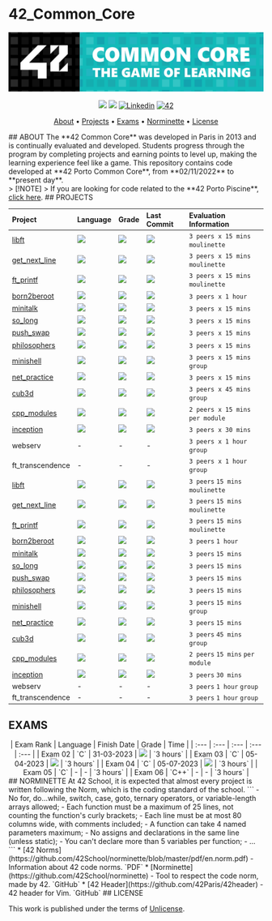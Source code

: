# 42_Common_Core
<p align="center">
   <img src="https://github.com/jotavare/jotavare/blob/main/42/banners/piscine_and_common_core/github_piscine_and_common_core_banner_common_core.png">
</p>
<p align="center">
	<img src="https://img.shields.io/badge/status-in%20progress-yellow?style=flat-square"/>
	<img src="https://img.shields.io/github/last-commit/jotavare/42-common-core/main?color=%2312bab9&style=flat-square">
	<a href='https://www.linkedin.com/in/joaoptoliveira' target="_blank"><img alt='Linkedin' src='https://img.shields.io/badge/LinkedIn-100000?style=flat-square&logo=Linkedin&logoColor=white&labelColor=0A66C2&color=0A66C2'/></a>
	<a href='https://profile.intra.42.fr/users/jotavare' target="_blank"><img alt='42' src='https://img.shields.io/badge/Porto-100000?style=flat-square&logo=42&logoColor=white&labelColor=000000&color=000000'/></a>
</p>
<p align="center">
	<a href="#about">About</a> •
	<a href="#projects">Projects</a> •
	<a href="#exams">Exams</a> •
	<a href="#norminette">Norminette</a> •
	<a href="#license">License</a>
</p>
## ABOUT
The **42 Common Core** was developed in Paris in 2013 and is continually evaluated and developed. Students progress through the program by completing projects and earning points to level up, making the learning experience feel like a game.
This repository contains code developed at **42 Porto Common Core**, from **02/11/2022** to **present day**. </br>
> [!NOTE]  
> If you are looking for code related to the **42 Porto Piscine**, <a href="https://github.com/jotavare/42-piscine">click here</a>.
## PROJECTS
<div align="center">

| Project | Language | Grade | Last Commit | Evaluation Information |
| :--- | :--- | :--- | :--- | :--- |
| [libft](https://github.com/jotavare/libft) | <img src="https://img.shields.io/github/languages/top/jotavare/libft"/> | <img src="https://img.shields.io/badge/125%20%2F%20100-success"/> | <img src="https://img.shields.io/github/last-commit/jotavare/libft"/> | `3 peers x 15 mins` `moulinette` |
| [get_next_line](https://github.com/jotavare/get_next_line) | <img src="https://img.shields.io/github/languages/top/jotavare/get_next_line"/> | <img src="https://img.shields.io/badge/125%20%2F%20100-success"/> | <img src="https://img.shields.io/github/last-commit/jotavare/get_next_line" /> | `3 peers x 15 mins` `moulinette` |
| [ft_printf](https://github.com/jotavare/ft_printf) | <img src="https://img.shields.io/github/languages/top/jotavare/ft_printf"/> | <img src="https://img.shields.io/badge/104%20%2F%20100-success"/> | <img src="https://img.shields.io/github/last-commit/jotavare/ft_printf"/> | `3 peers x 15 mins` `moulinette` |
| [born2beroot](https://github.com/jotavare/born2beroot) | <img src="https://img.shields.io/github/languages/top/jotavare/born2beroot"/> | <img src="https://img.shields.io/badge/125%20%2F%20100-success"/> | <img src="https://img.shields.io/github/last-commit/jotavare/born2beroot"/> | `3 peers x 1 hour` |
| [minitalk](https://github.com/jotavare/minitalk) | <img src="https://img.shields.io/github/languages/top/jotavare/minitalk"/> | <img src="https://img.shields.io/badge/125%20%2F%20100-success"/> | <img src="https://img.shields.io/github/last-commit/jotavare/minitalk"/> | `3 peers x 15 mins` |
| [so_long](https://github.com/jotavare/so_long) | <img src="https://img.shields.io/github/languages/top/jotavare/so_long"/> | <img src="https://img.shields.io/badge/125%20%2F%20100-success"/> | <img src="https://img.shields.io/github/last-commit/jotavare/so_long"/> | `3 peers x 15 mins` |
| [push_swap](https://github.com/jotavare/push_swap) | <img src="https://img.shields.io/github/languages/top/jotavare/push_swap"/> | <img src="https://img.shields.io/badge/84%20%2F%20100-success"/> | <img src="https://img.shields.io/github/last-commit/jotavare/push_swap"/> | `3 peers x 15 mins` |
| [philosophers](https://github.com/jotavare/philosophers) | <img src="https://img.shields.io/github/languages/top/jotavare/philosophers"/> | <img src="https://img.shields.io/badge/100%20%2F%20100-sucess"/> | <img src="https://img.shields.io/github/last-commit/jotavare/philosophers"/> | `3 peers x 15 mins` |
| [minishell](https://github.com/jotavare/minishell) | <img src="https://img.shields.io/github/languages/top/jotavare/minishell"/> | <img src="https://img.shields.io/badge/100%20%2F%20100-sucess"/> | <img src="https://img.shields.io/github/last-commit/jotavare/minishell"/> | `3 peers x 15 mins` `group` |
| [net_practice](https://github.com/jotavare/net_practice) | <img src="https://img.shields.io/github/languages/top/jotavare/net_practice"/> | <img src="https://img.shields.io/badge/100%20%2F%20100-sucess"/> | <img src="https://img.shields.io/github/last-commit/jotavare/net_practice"/> | `3 peers x 15 mins` |
| [cub3d](https://github.com/jotavare/cub3d) | <img src="https://img.shields.io/github/languages/top/jotavare/cub3d"/> | <img src="https://img.shields.io/badge/110%20%2F%20100-sucess"/> | <img src="https://img.shields.io/github/last-commit/jotavare/cub3d"/> | `3 peers x 45 mins` `group` |
| [cpp_modules](https://github.com/jotavare/cpp_modules) | <img src="https://img.shields.io/github/languages/top/jotavare/cpp_modules"/> | <img src="https://img.shields.io/badge/in_progress-yellow"/> | <img src="https://img.shields.io/github/last-commit/jotavare/cpp_modules"/> | `2 peers x 15 mins` `per module` |
| [inception](https://github.com/jotavare/inception) | <img src="https://img.shields.io/github/languages/top/jotavare/inception"/> | <img src="https://img.shields.io/badge/in_progress-yellow"/> | <img src="https://img.shields.io/github/last-commit/jotavare/inception"/> | `3 peers x 30 mins`|
| webserv | - | - | - |`3 peers x 1 hour`  `group` |
| ft_transcendence  | - | - | - | `3 peers x 1 hour` `group` |
| [libft](https://github.com/jotavare/libft) | <img src="https://img.shields.io/github/languages/top/jotavare/libft"/> | <img src="https://img.shields.io/badge/125%20%2F%20100-success"/> | <img src="https://img.shields.io/github/last-commit/jotavare/libft"/> | `3 peers` `15 mins` `moulinette` |
| [get_next_line](https://github.com/jotavare/get_next_line) | <img src="https://img.shields.io/github/languages/top/jotavare/get_next_line"/> | <img src="https://img.shields.io/badge/125%20%2F%20100-success"/> | <img src="https://img.shields.io/github/last-commit/jotavare/get_next_line" /> | `3 peers` `15 mins` `moulinette` |
| [ft_printf](https://github.com/jotavare/ft_printf) | <img src="https://img.shields.io/github/languages/top/jotavare/ft_printf"/> | <img src="https://img.shields.io/badge/104%20%2F%20100-success"/> | <img src="https://img.shields.io/github/last-commit/jotavare/ft_printf"/> | `3 peers` `15 mins` `moulinette` |
| [born2beroot](https://github.com/jotavare/born2beroot) | <img src="https://img.shields.io/github/languages/top/jotavare/born2beroot"/> | <img src="https://img.shields.io/badge/125%20%2F%20100-success"/> | <img src="https://img.shields.io/github/last-commit/jotavare/born2beroot"/> | `3 peers` `1 hour` |
| [minitalk](https://github.com/jotavare/minitalk) | <img src="https://img.shields.io/github/languages/top/jotavare/minitalk"/> | <img src="https://img.shields.io/badge/125%20%2F%20100-success"/> | <img src="https://img.shields.io/github/last-commit/jotavare/minitalk"/> | `3 peers` `15 mins` |
| [so_long](https://github.com/jotavare/so_long) | <img src="https://img.shields.io/github/languages/top/jotavare/so_long"/> | <img src="https://img.shields.io/badge/125%20%2F%20100-success"/> | <img src="https://img.shields.io/github/last-commit/jotavare/so_long"/> | `3 peers` `15 mins` |
| [push_swap](https://github.com/jotavare/push_swap) | <img src="https://img.shields.io/github/languages/top/jotavare/push_swap"/> | <img src="https://img.shields.io/badge/84%20%2F%20100-success"/> | <img src="https://img.shields.io/github/last-commit/jotavare/push_swap"/> | `3 peers` `15 mins` |
| [philosophers](https://github.com/jotavare/philosophers) | <img src="https://img.shields.io/github/languages/top/jotavare/philosophers"/> | <img src="https://img.shields.io/badge/100%20%2F%20100-sucess"/> | <img src="https://img.shields.io/github/last-commit/jotavare/philosophers"/> | `3 peers` `15 mins` |
| [minishell](https://github.com/jotavare/minishell) | <img src="https://img.shields.io/github/languages/top/jotavare/minishell"/> | <img src="https://img.shields.io/badge/100%20%2F%20100-sucess"/> | <img src="https://img.shields.io/github/last-commit/jotavare/minishell"/> | `3 peers` `15 mins` `group` |
| [net_practice](https://github.com/jotavare/net_practice) | <img src="https://img.shields.io/github/languages/top/jotavare/net_practice"/> | <img src="https://img.shields.io/badge/100%20%2F%20100-sucess"/> | <img src="https://img.shields.io/github/last-commit/jotavare/net_practice"/> | `3 peers` `15 mins` |
| [cub3d](https://github.com/jotavare/cub3d) | <img src="https://img.shields.io/github/languages/top/jotavare/cub3d"/> | <img src="https://img.shields.io/badge/110%20%2F%20100-sucess"/> | <img src="https://img.shields.io/github/last-commit/jotavare/cub3d"/> | `3 peers` `45 mins` `group` |
| [cpp_modules](https://github.com/jotavare/cpp_modules) | <img src="https://img.shields.io/github/languages/top/jotavare/cpp_modules"/> | <img src="https://img.shields.io/badge/in_progress-yellow"/> | <img src="https://img.shields.io/github/last-commit/jotavare/cpp_modules"/> | `2 peers` `15 mins` `per module` |
| [inception](https://github.com/jotavare/inception) | <img src="https://img.shields.io/github/languages/top/jotavare/inception"/> | <img src="https://img.shields.io/badge/in_progress-yellow"/> | <img src="https://img.shields.io/github/last-commit/jotavare/inception"/> | `3 peers` `30 mins`|
| webserv | - | - | - |`3 peers` `1 hour`  `group` |
| ft_transcendence  | - | - | - | `3 peers` `1 hour` `group` |

</div>

## EXAMS
<div align="center">
| Exam Rank | Language | Finish Date | Grade | Time |
| :--- | :--- | :--- | :--- | :--- |
| Exam 02 | `C` | 31-03-2023 | <img src="https://img.shields.io/badge/100%20%2F%20100%20%20%E2%98%85-sucess"/> | `3 hours` |
| Exam 03 | `C` | 05-04-2023 | <img src="https://img.shields.io/badge/100%20%2F%20100%20%20%E2%98%85-sucess"/> | `3 hours` |
| Exam 04 | `C` | 05-07-2023 | <img src="https://img.shields.io/badge/100%20%2F%20100%20%20%E2%98%85-sucess"/> | `3 hours` |
| Exam 05 | `C` | - | - | `3 hours` |
| Exam 06 | `C++` | - | - | `3 hours` |
</div>
## NORMINETTE
At 42 School, it is expected that almost every project is written following the Norm, which is the coding standard of the school.
```
- No for, do...while, switch, case, goto, ternary operators, or variable-length arrays allowed;
- Each function must be a maximum of 25 lines, not counting the function's curly brackets;
- Each line must be at most 80 columns wide, with comments included;
- A function can take 4 named parameters maximum;
- No assigns and declarations in the same line (unless static);
- You can't declare more than 5 variables per function;
- ...
```
* [42 Norms](https://github.com/42School/norminette/blob/master/pdf/en.norm.pdf) - Information about 42 code norms. `PDF`
* [Norminette](https://github.com/42School/norminette) - Tool to respect the code norm, made by 42. `GitHub`
* [42 Header](https://github.com/42Paris/42header) - 42 header for Vim. `GitHub`
## LICENSE
<p>
This work is published under the terms of <a href="https://github.com/jotavare/42-common-core/blob/main/LICENSE">Unlicense</a>.
</p>
